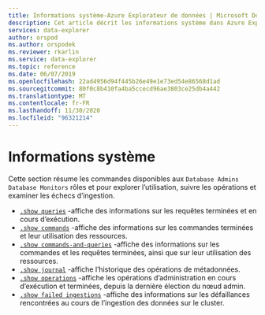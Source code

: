 ```yaml
---
title: Informations système-Azure Explorateur de données | Microsoft Docs
description: Cet article décrit les informations système dans Azure Explorateur de données.
services: data-explorer
author: orspod
ms.author: orspodek
ms.reviewer: rkarlin
ms.service: data-explorer
ms.topic: reference
ms.date: 06/07/2019
ms.openlocfilehash: 22ad4956d94f445b26e49e1e73ed54e86568d1ad
ms.sourcegitcommit: 80f0c8b410fa4ba5ccecd96ae3803ce25db4a442
ms.translationtype: MT
ms.contentlocale: fr-FR
ms.lasthandoff: 11/30/2020
ms.locfileid: "96321214"
---
```

# <a name="system-information"></a>Informations système

Cette section résume les commandes disponibles aux `Database Admins` `Database Monitors` rôles et pour explorer l’utilisation, suivre les opérations et examiner les échecs d’ingestion.

* [`.show queries`](queries.md) -affiche des informations sur les requêtes terminées et en cours d’exécution.
* [`.show commands`](commands.md) -affiche des informations sur les commandes terminées et leur utilisation des ressources.
* [`.show commands-and-queries`](commands-and-queries.md) -affiche des informations sur les commandes et les requêtes terminées, ainsi que sur leur utilisation des ressources.
* [`.show journal`](journal.md) -affiche l’historique des opérations de métadonnées.
* [`.show operations`](operations.md) -affiche les opérations d’administration en cours d’exécution et terminées, depuis la dernière élection du nœud admin.
* [`.show failed ingestions`](ingestionfailures.md) -affiche des informations sur les défaillances rencontrées au cours de l’ingestion des données sur le cluster.